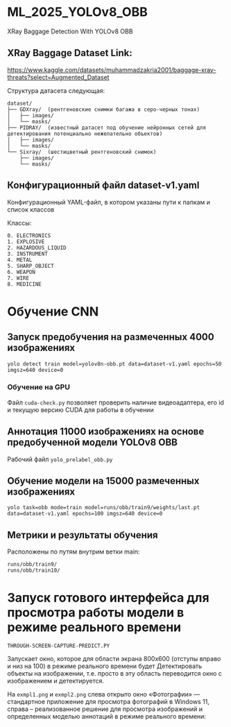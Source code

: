 # ML_2025_YOLOv8_OBB

XRay Baggage Detection With YOLOv8 OBB

## XRay Baggage Dataset Link:

https://www.kaggle.com/datasets/muhammadzakria2001/baggage-xray-threats?select=Augmented_Dataset

Структура датасета следующая:

```
dataset/
├── GDXray/  (рентгеновские снимки багажа в серо-черных тонах)
│   ├── images/
│   └── masks/
├── PIDRAY/  (известный датасет под обучение нейронных сетей для детектирования потенциально нежелательно объектов)
│   ├── images/
│   └── masks/
└── Sixray/  (шестицветный рентгеновский снимок)
    ├── images/
    └── masks/
```

## Конфигурационный файл dataset-v1.yaml

Конфигурационный YAML-файл, в котором указаны пути к папкам и список классов 

Классы:

    0. ELECTRONICS
    1. EXPLOSIVE
    2. HAZARDOUS_LIQUID
    3. INSTRUMENT
    4. METAL
    5. SHARP_OBJECT
    6. WEAPON
    7. WIRE
    8. MEDICINE

# Обучение CNN

## Запуск предобучения на размеченных 4000 изображениях

```
yolo detect train model=yolov8n-obb.pt data=dataset-v1.yaml epochs=50 imgsz=640 device=0
```

### Обучение на GPU
Файл ```cuda-check.py``` позволяет проверить наличие видеоадаптера, его id и текущую версию CUDA для работы в обучении


## Аннотация 11000 изображениях на основе предобученной модели YOLOv8 OBB

Рабочий файл ```yolo_prelabel_obb.py```

## Обучение модели на 15000 размеченных изображениях

```
yolo task=obb mode=train model=runs/obb/train9/weights/last.pt data=dataset-v1.yaml epochs=100 imgsz=640 device=0
```
## Метрики и результаты обучения 

Расположены по путям внутрим ветки main:
```
runs/obb/train9/
runs/obb/train10/
```

# Запуск готового интерфейса для просмотра работы модели в режиме реального времени

```THROUGH-SCREEN-CAPTURE-PREDICT.PY```

Запускает окно, которое для области экрана 800x600 (отступы вправо и низ на 100) в режиме реального времени будет
Детектировать объекты на изображении, т.е. просто в эту область переводится окно с изображением и детектируется.

На ```exmpl1.png``` и ```exmpl2.png``` слева открыто окно «Фотографии» — стандартное приложение для просмотра фотографий в Windows 11, справа – реализованное решение для просмотра изображений и определенных моделью аннотаций в режиме реального времени:
